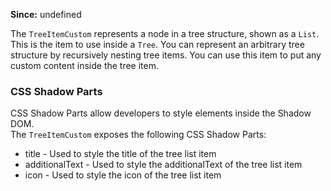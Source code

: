 **Since:** undefined

The `TreeItemCustom` represents a node in a tree structure, shown as a `List`.  
This is the item to use inside a `Tree`. You can represent an arbitrary tree structure by recursively nesting tree items. You can use this item to put any custom content inside the tree item.

### CSS Shadow Parts

<ui5-link target="_blank" href="https://developer.mozilla.org/en-US/docs/Web/CSS/::part">CSS Shadow Parts</ui5-link> allow developers to style elements inside the Shadow DOM.  
The `TreeItemCustom` exposes the following CSS Shadow Parts:

- title - Used to style the title of the tree list item
- additionalText - Used to style the additionalText of the tree list item
- icon - Used to style the icon of the tree list item
